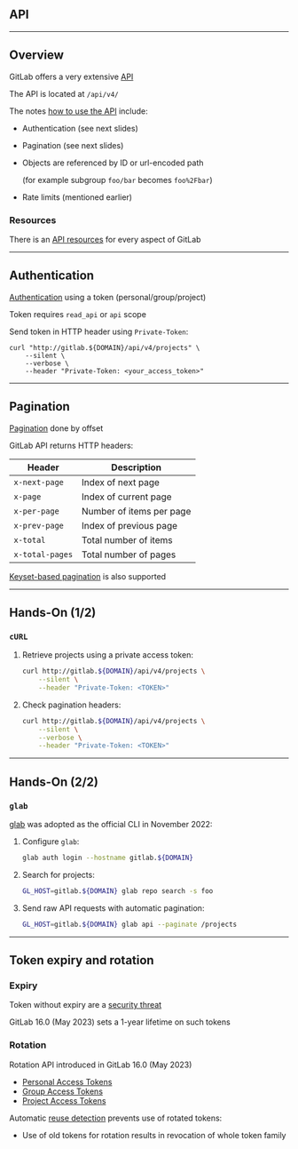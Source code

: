 <!-- .slide: id="gitlab_api" class="vertical-center" -->

<i class="fa-duotone fa-gears fa-8x" style="float: right; color: grey;"></i>

## API

---

## Overview

<i class="fa-duotone fa-gears fa-4x" style="float: right;"></i>

GitLab offers a very extensive [API](https://docs.gitlab.com/ee/api/)

The API is located at `/api/v4/`

The notes [how to use the API](https://docs.gitlab.com/ee/api/#how-to-use-the-api) include:

- Authentication (see next slides)
- Pagination (see next slides)
- Objects are referenced by ID or url-encoded path

  (for example subgroup `foo/bar` becomes `foo%2Fbar`)

- Rate limits (mentioned earlier)

### Resources

There is an [API resources](https://docs.gitlab.com/ee/api/api_resources.html) for every aspect of GitLab

---

## Authentication

<i class="fa-duotone fa-key-skeleton fa-4x" style="float: right;"></i>

[Authentication](https://docs.gitlab.com/ee/api/#authentication) using a token (personal/group/project)

Token requires `read_api` or `api` scope

Send token in HTTP header using `Private-Token`:

```
curl "http://gitlab.${DOMAIN}/api/v4/projects" \
    --silent \
    --verbose \
    --header "Private-Token: <your_access_token>"
```

---

## Pagination

<i class="fa-duotone fa-scroll-old fa-4x" style="float: right;"></i>

[Pagination](https://docs.gitlab.com/ee/api/#pagination) done by offset

GitLab API returns HTTP headers:

| Header          | Description              |
|-----------------|--------------------------|
| `x-next-page`   | Index of next page       |
| `x-page`        | Index of current page    |
| `x-per-page`    | Number of items per page |
| `x-prev-page`   | Index of previous page   |
| `x-total`       | Total number of items    |
| `x-total-pages` | Total number of pages    |

[Keyset-based pagination](https://docs.gitlab.com/ee/api/#keyset-based-pagination) is also supported

---

## Hands-On (1/2)

### `cURL`

1. Retrieve projects using a private access token:

    ```bash
    curl http://gitlab.${DOMAIN}/api/v4/projects \
        --silent \
        --header "Private-Token: <TOKEN>"
    ```
    <!-- .element: style="width: 30em;" -->

1. Check pagination headers:

    ```bash
    curl http://gitlab.${DOMAIN}/api/v4/projects \
        --silent \
        --verbose \
        --header "Private-Token: <TOKEN>"
    ```
    <!-- .element: style="width: 30em;" -->

---

## Hands-On (2/2)

### `glab`

[glab](https://gitlab.com/gitlab-org/cli) was adopted as the official CLI in November 2022:

1. Configure `glab`:

    ```bash
    glab auth login --hostname gitlab.${DOMAIN}
    ```
    <!-- .element: style="width: 32em;" -->

1. Search for projects:

    ```bash
    GL_HOST=gitlab.${DOMAIN} glab repo search -s foo
    ```
    <!-- .element: style="width: 32em;" -->

1. Send raw API requests with automatic pagination:

    ```bash
    GL_HOST=gitlab.${DOMAIN} glab api --paginate /projects
    ```
    <!-- .element: style="width: 32em;" -->

---

## Token expiry and rotation

### Expiry

Token without expiry are a [security threat](https://about.gitlab.com/blog/2023/10/25/access-token-lifetime-limits/)

GitLab 16.0 (May 2023) sets a 1-year lifetime on such tokens

### Rotation

Rotation API introduced in GitLab 16.0 (May 2023)

- [Personal Access Tokens](https://docs.gitlab.com/ee/api/personal_access_tokens.html#rotate-a-personal-access-token)
- [Group Access Tokens](https://docs.gitlab.com/ee/api/group_access_tokens.html#rotate-a-group-access-token)
- [Project Access Tokens](https://docs.gitlab.com/ee/api/project_access_tokens.html#rotate-a-project-access-token)

Automatic [reuse detection](https://docs.gitlab.com/ee/api/personal_access_tokens.html#automatic-reuse-detection) prevents use of rotated tokens:

- Use of old tokens for rotation results in revocation of whole token family
